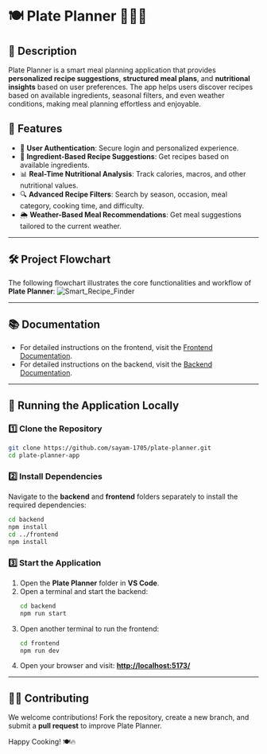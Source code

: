 # 🍽️ Plate Planner 📅🥗✨

## 📌 Description

Plate Planner is a smart meal planning application that provides **personalized recipe suggestions**, **structured meal plans**, and **nutritional insights** based on user preferences. The app helps users discover recipes based on available ingredients, seasonal filters, and even weather conditions, making meal planning effortless and enjoyable.

## 🎯 Features

- 🔐 **User Authentication**: Secure login and personalized experience.
- 🛒 **Ingredient-Based Recipe Suggestions**: Get recipes based on available ingredients.
- 📊 **Real-Time Nutritional Analysis**: Track calories, macros, and other nutritional values.
- 🔍 **Advanced Recipe Filters**: Search by season, occasion, meal category, cooking time, and difficulty.
- 🌦️ **Weather-Based Meal Recommendations**: Get meal suggestions tailored to the current weather.

---

## 🛠 Project Flowchart

The following flowchart illustrates the core functionalities and workflow of **Plate Planner**:
![Smart_Recipe_Finder](https://github.com/user-attachments/assets/d4fb5aef-79cd-45a7-a998-f4d6bf3d66ab)

---

## 📚 Documentation

- For detailed instructions on the frontend, visit the [Frontend Documentation](frontend/README.md).
- For detailed instructions on the backend, visit the [Backend Documentation](backend/README.md).

---

## 🚀 Running the Application Locally

### 1️⃣ Clone the Repository

```sh
git clone https://github.com/sayam-1705/plate-planner.git
cd plate-planner-app
```

### 2️⃣ Install Dependencies

Navigate to the **backend** and **frontend** folders separately to install the required dependencies:

```sh
cd backend
npm install
cd ../frontend
npm install
```

### 3️⃣ Start the Application

1. Open the **Plate Planner** folder in **VS Code**.
2. Open a terminal and start the backend:
   ```sh
   cd backend
   npm run start
   ```
3. Open another terminal to run the frontend:
   ```sh
   cd frontend
   npm run dev
   ```
4. Open your browser and visit: [**http://localhost:5173/**](http://localhost:5173/)

---

## 👨‍💻 Contributing

We welcome contributions! Fork the repository, create a new branch, and submit a **pull request** to improve Plate Planner.

Happy Cooking! 🍽️🔥
